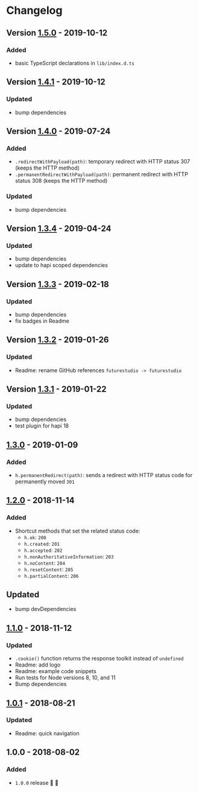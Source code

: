 # Changelog


## Version [1.5.0](https://github.com/futurestudio/hapi-response-utilities/compare/v1.4.1...v1.5.0) - 2019-10-12

### Added
- basic TypeScript declarations in `lib/index.d.ts`


## Version [1.4.1](https://github.com/futurestudio/hapi-response-utilities/compare/v1.4.0...v1.4.1) - 2019-10-12

### Updated
- bump dependencies


## Version [1.4.0](https://github.com/futurestudio/hapi-response-utilities/compare/v1.3.4...v1.4.0) - 2019-07-24

### Added
- `.redirectWithPayload(path)`: temporary redirect with HTTP status 307 (keeps the HTTP method)
- `.permanentRedirectWithPayload(path)`: permanent redirect with HTTP status 308 (keeps the HTTP method)

### Updated
- bump dependencies


## Version [1.3.4](https://github.com/futurestudio/hapi-response-utilities/compare/v1.3.3...v1.3.4) - 2019-04-24

### Updated
- bump dependencies
- update to hapi scoped dependencies


## Version [1.3.3](https://github.com/futurestudio/hapi-response-utilities/compare/v1.3.2...v1.3.3) - 2019-02-18

### Updated
- bump dependencies
- fix badges in Readme


## Version [1.3.2](https://github.com/futurestudio/hapi-response-utilities/compare/v1.3.1...v1.3.2) - 2019-01-26

### Updated
- Readme: rename GitHub references `futurestudio -> futurestudio`


## Version [1.3.1](https://github.com/futurestudio/hapi-response-utilities/compare/v1.3.0...v1.3.1) - 2019-01-22

### Updated
- bump dependencies
- test plugin for hapi 18


## [1.3.0](https://github.com/futurestudio/hapi-response-utilities/compare/v1.2.0...v1.3.0) - 2019-01-09

### Added
- `h.permanentRedirect(path)`: sends a redirect with HTTP status code for permanently moved `301`


## [1.2.0](https://github.com/futurestudio/hapi-response-utilities/compare/v1.1.0...v1.2.0) - 2018-11-14

### Added
- Shortcut methods that set the related status code:
  - `h.ok`: `200`
  - `h.created`: `201`
  - `h.accepted`: `202`
  - `h.nonAuthoritativeInformation`: `203`
  - `h.noContent`: `204`
  - `h.resetContent`: `205`
  - `h.partialContent`: `206`

## Updated
- bump devDependencies


## [1.1.0](https://github.com/futurestudio/hapi-response-utilities/compare/v1.0.1...v1.1.0) - 2018-11-12

### Updated
- `.cookie()` function returns the response toolkit instead of `undefined`
- Readme: add logo
- Readme: example code snippets
- Run tests for Node versions 8, 10, and 11
- Bump dependencies


## [1.0.1](https://github.com/futurestudio/hapi-response-utilities/compare/v1.0.0...v1.0.1) - 2018-08-21

### Updated
- Readme: quick navigation


## 1.0.0 - 2018-08-02

### Added
- `1.0.0` release 🚀 🎉
